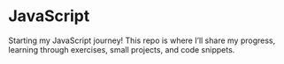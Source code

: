 # JavaScript
Starting my JavaScript journey! This repo is where I’ll share my progress, learning through exercises, small projects, and code snippets.
